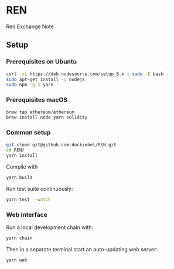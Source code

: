 # REN

Red Exchange Note

## Setup

### Prerequisites on Ubuntu

```bash
curl -sL https://deb.nodesource.com/setup_8.x | sudo -E bash -
sudo apt-get install -y nodejs
sudo npm -g i yarn
```

### Prerequisites macOS

```bash
brew tap ethereum/ethereum
brew install node yarn solidity
```

### Common setup

```bash
git clone git@github.com:dockimbel/REN.git
cd REN/
yarn install
```

Compile with
```bash
yarn build
```

Run test suite continuously:
```bash
yarn test --watch
```

### Web interface

Run a local development chain with:

```bash
yarn chain
```

Then in a separate terminal start an auto-updating web server:

```bash
yarn web
```
